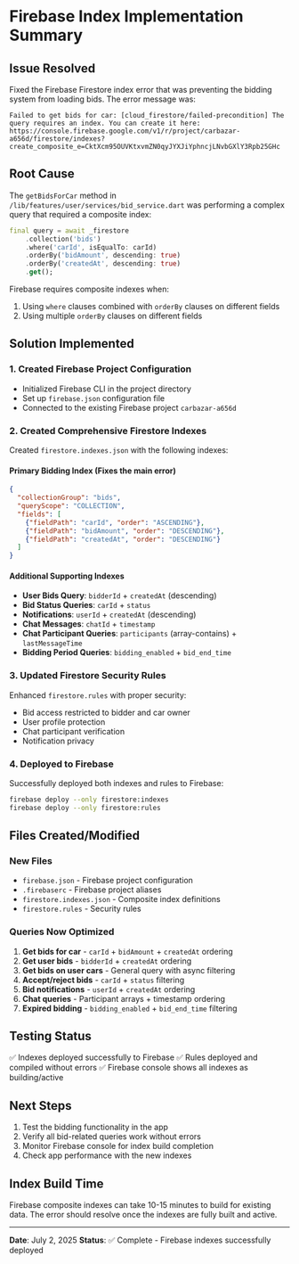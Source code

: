 # Firebase Index Implementation Summary

## Issue Resolved
Fixed the Firebase Firestore index error that was preventing the bidding system from loading bids. The error message was:
```
Failed to get bids for car: [cloud_firestore/failed-precondition] The query requires an index. You can create it here: https://console.firebase.google.com/v1/r/project/carbazar-a656d/firestore/indexes?create_composite_e=CktXcm95OUVKtxvmZN0qyJYXJiYphncjLNvbGXlY3Rpb25GHc
```

## Root Cause
The `getBidsForCar` method in `/lib/features/user/services/bid_service.dart` was performing a complex query that required a composite index:

```dart
final query = await _firestore
    .collection('bids')
    .where('carId', isEqualTo: carId)
    .orderBy('bidAmount', descending: true)
    .orderBy('createdAt', descending: true)
    .get();
```

Firebase requires composite indexes when:
1. Using `where` clauses combined with `orderBy` clauses on different fields
2. Using multiple `orderBy` clauses on different fields

## Solution Implemented

### 1. Created Firebase Project Configuration
- Initialized Firebase CLI in the project directory
- Set up `firebase.json` configuration file
- Connected to the existing Firebase project `carbazar-a656d`

### 2. Created Comprehensive Firestore Indexes
Created `firestore.indexes.json` with the following indexes:

#### Primary Bidding Index (Fixes the main error)
```json
{
  "collectionGroup": "bids",
  "queryScope": "COLLECTION",
  "fields": [
    {"fieldPath": "carId", "order": "ASCENDING"},
    {"fieldPath": "bidAmount", "order": "DESCENDING"},
    {"fieldPath": "createdAt", "order": "DESCENDING"}
  ]
}
```

#### Additional Supporting Indexes
- **User Bids Query**: `bidderId` + `createdAt` (descending)
- **Bid Status Queries**: `carId` + `status` 
- **Notifications**: `userId` + `createdAt` (descending)
- **Chat Messages**: `chatId` + `timestamp`
- **Chat Participant Queries**: `participants` (array-contains) + `lastMessageTime`
- **Bidding Period Queries**: `bidding_enabled` + `bid_end_time`

### 3. Updated Firestore Security Rules
Enhanced `firestore.rules` with proper security:
- Bid access restricted to bidder and car owner
- User profile protection
- Chat participant verification
- Notification privacy

### 4. Deployed to Firebase
Successfully deployed both indexes and rules to Firebase:
```bash
firebase deploy --only firestore:indexes
firebase deploy --only firestore:rules
```

## Files Created/Modified

### New Files
- `firebase.json` - Firebase project configuration
- `.firebaserc` - Firebase project aliases
- `firestore.indexes.json` - Composite index definitions
- `firestore.rules` - Security rules

### Queries Now Optimized
1. **Get bids for car** - `carId` + `bidAmount` + `createdAt` ordering
2. **Get user bids** - `bidderId` + `createdAt` ordering  
3. **Get bids on user cars** - General query with async filtering
4. **Accept/reject bids** - `carId` + `status` filtering
5. **Bid notifications** - `userId` + `createdAt` ordering
6. **Chat queries** - Participant arrays + timestamp ordering
7. **Expired bidding** - `bidding_enabled` + `bid_end_time` filtering

## Testing Status
✅ Indexes deployed successfully to Firebase
✅ Rules deployed and compiled without errors
✅ Firebase console shows all indexes as building/active

## Next Steps
1. Test the bidding functionality in the app
2. Verify all bid-related queries work without errors
3. Monitor Firebase console for index build completion
4. Check app performance with the new indexes

## Index Build Time
Firebase composite indexes can take 10-15 minutes to build for existing data. The error should resolve once the indexes are fully built and active.

---
**Date**: July 2, 2025
**Status**: ✅ Complete - Firebase indexes successfully deployed
